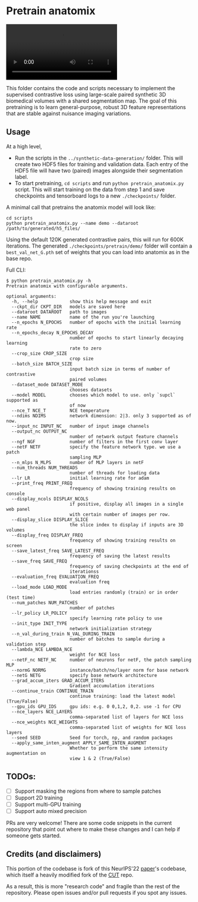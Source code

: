 # Pretrain anatomix

![Pretraining overview](https://www.neeldey.com/anatomix/static/videos/step3-lossmechanism.mp4)

This folder contains the code and scripts necessary to implement the supervised contrastive loss using large-scale paired synthetic 3D biomedical volumes with a shared segmentation map. The goal of this pretraining is to learn general-purpose, robust 3D feature representations that are stable against nuisance imaging variations.

## Usage
At a high level,
- Run the scripts in the `../synthetic-data-generation/` folder. This will create two HDF5 files for training and validation data. Each entry of the HDF5 file will have two (paired) images alongside their segmentation label.
- To start pretraining, `cd scripts` and run `python pretrain_anatomix.py` script. This will start training on the data from step 1 and save checkpoints and tensorboard logs to a new `./checkpoints/` folder.

A minimal call that pretrains the anatomix model will look like:
```
cd scripts
python pretrain_anatomix.py --name demo --dataroot /path/to/generated/h5_files/ 
```

Using the default 120K generated contrastive pairs, this will run for 600K iterations. The generated `./checkpoints/pretrain/demo/` folder will contain a `best_val_net_G.pth` set of weights that you can load into anatomix as in the base repo.

Full CLI:
```
$ python pretrain_anatomix.py -h
Pretrain anatomix with configurable arguments.

optional arguments:
  -h, --help            show this help message and exit
  --ckpt_dir CKPT_DIR   models are saved here
  --dataroot DATAROOT   path to images
  --name NAME           name of the run you're launching
  --n_epochs N_EPOCHS   number of epochs with the initial learning rate
  --n_epochs_decay N_EPOCHS_DECAY
                        number of epochs to start linearly decaying learning
                        rate to zero
  --crop_size CROP_SIZE
                        crop size
  --batch_size BATCH_SIZE
                        input batch size in terms of number of contrastive
                        paired volumes
  --dataset_mode DATASET_MODE
                        chooses datasets
  --model MODEL         chooses which model to use. only `supcl` supported as
                        of now
  --nce_T NCE_T         NCE temperature
  --ndims NDIMS         network dimension: 2|3. only 3 supported as of now.
  --input_nc INPUT_NC   number of input image channels
  --output_nc OUTPUT_NC
                        number of network output feature channels
  --ngf NGF             number of filters in the first conv layer
  --netF NETF           specify the feature network type. we use a patch
                        sampling MLP
  --n_mlps N_MLPS       number of MLP layers in netF
  --num_threads NUM_THREADS
                        number of threads for loading data
  --lr LR               initial learning rate for adam
  --print_freq PRINT_FREQ
                        frequency of showing training results on console
  --display_ncols DISPLAY_NCOLS
                        if positive, display all images in a single web panel
                        with certain number of images per row.
  --display_slice DISPLAY_SLICE
                        the slice index to display if inputs are 3D volumes
  --display_freq DISPLAY_FREQ
                        frequency of showing training results on screen
  --save_latest_freq SAVE_LATEST_FREQ
                        frequency of saving the latest results
  --save_freq SAVE_FREQ
                        frequency of saving checkpoints at the end of
                        iterationss
  --evaluation_freq EVALUATION_FREQ
                        evaluation freq
  --load_mode LOAD_MODE
                        load entries randomly (train) or in order (test time)
  --num_patches NUM_PATCHES
                        number of patches
  --lr_policy LR_POLICY
                        specify learning rate policy to use
  --init_type INIT_TYPE
                        network initialization strategy
  --n_val_during_train N_VAL_DURING_TRAIN
                        number of batches to sample during a validation step
  --lambda_NCE LAMBDA_NCE
                        weight for NCE loss
  --netF_nc NETF_NC     number of neurons for netF, the patch sampling MLP
  --normG NORMG         instance/batch/no/layer norm for base network
  --netG NETG           specify base network architecture
  --grad_accum_iters GRAD_ACCUM_ITERS
                        Gradient accumulation iterations
  --continue_train CONTINUE_TRAIN
                        continue training: load the latest model (True/False)
  --gpu_ids GPU_IDS     gpu ids: e.g. 0 0,1,2, 0,2. use -1 for CPU
  --nce_layers NCE_LAYERS
                        comma-separated list of layers for NCE loss
  --nce_weights NCE_WEIGHTS
                        comma-separated list of weights for NCE loss layers
  --seed SEED           Seed for torch, np, and random packages
  --apply_same_inten_augment APPLY_SAME_INTEN_AUGMENT
                        Whether to perform the same intensity augmentation on
                        view 1 & 2 (True/False)

```

## TODOs:
- [ ] Support masking the regions from where to sample patches
- [ ] Support 2D training
- [ ] Support multi-GPU training
- [ ] Support auto mixed precision

PRs are very welcome! There are some code snippets in the current repository that point out where to make these changes and I can help if someone gets started.

## Credits (and disclaimers)
This portion of the codebase is fork of this NeurIPS'22 [paper](https://github.com/mengweiren/longitudinal-representation-learning/tree/main)'s codebase, which itself a heavily modified fork of the [CUT](https://github.com/taesungp/contrastive-unpaired-translation/tree/master) repo. 

As a result, this is more "research code" and fragile than the rest of the repository. Please open issues and/or pull requests if you spot any issues.